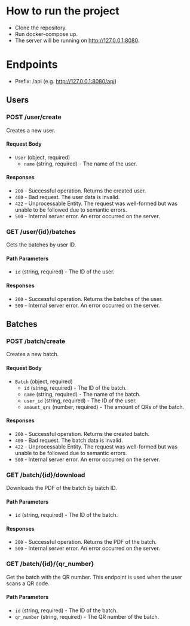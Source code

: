 # How to run the project

- Clone the repository.
- Run docker-compose up.
- The server will be running on http://127.0.0.1:8080.

# Endpoints

- Prefix: /api (e.g. http://127.0.0.1:8080/api)

## Users

### POST /user/create

Creates a new user.

#### Request Body

- `User` (object, required)
  - `name` (string, required) - The name of the user.

#### Responses

- `200` - Successful operation. Returns the created user.
- `400` - Bad request. The user data is invalid.
- `422` - Unprocessable Entity. The request was well-formed but was unable to be followed due to semantic errors.
- `500` - Internal server error. An error occurred on the server.

### GET /user/{id}/batches

Gets the batches by user ID.

#### Path Parameters

- `id` (string, required) - The ID of the user.

#### Responses

- `200` - Successful operation. Returns the batches of the user.
- `500` - Internal server error. An error occurred on the server.

## Batches

### POST /batch/create

Creates a new batch.

#### Request Body

- `Batch` (object, required)
  - `id` (string, required) - The ID of the batch.
  - `name` (string, required) - The name of the batch.
  - `user_id` (string, required) - The ID of the user.
  - `amount_qrs` (number, required) - The amount of QRs of the batch.

#### Responses

- `200` - Successful operation. Returns the created batch.
- `400` - Bad request. The batch data is invalid.
- `422` - Unprocessable Entity. The request was well-formed but was unable to be followed due to semantic errors.
- `500` - Internal server error. An error occurred on the server.

### GET /batch/{id}/download

Downloads the PDF of the batch by batch ID.

#### Path Parameters

- `id` (string, required) - The ID of the batch.

#### Responses

- `200` - Successful operation. Returns the PDF of the batch.
- `500` - Internal server error. An error occurred on the server.

### GET /batch/{id}/{qr_number}

Get the batch with the QR number. This endpoint is used when the user scans a QR code.

#### Path Parameters

- `id` (string, required) - The ID of the batch.
- `qr_number` (string, required) - The QR number of the batch.
